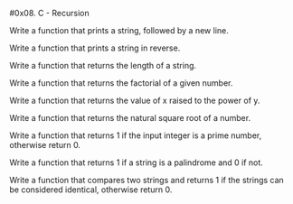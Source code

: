 #0x08. C - Recursion

Write a function that prints a string, followed by a new line.

Write a function that prints a string in reverse.

Write a function that returns the length of a string.

Write a function that returns the factorial of a given number.

Write a function that returns the value of x raised to the power of y.

Write a function that returns the natural square root of a number.

Write a function that returns 1 if the input integer is a prime number, otherwise return 0.

Write a function that returns 1 if a string is a palindrome and 0 if not.

Write a function that compares two strings and returns 1 if the strings can be considered identical, otherwise return 0.
